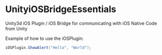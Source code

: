 # UnityiOSBridgeEssentials

Unity3d iOS Plugin / iOS Bridge for communicating with iOS Native Code from Unity

Example of how to use the iOSPlugin:

```csharp
iOSPlugin.ShowAlert("Hello", "World");
```

